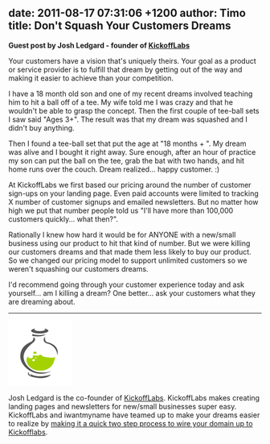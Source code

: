 date: 2011-08-17 07:31:06 +1200
author: Timo
title: Don't Squash Your Customers Dreams
----

**Guest post by Josh Ledgard - founder of [KickoffLabs](http://kickofflabs.com)**

Your customers have a vision that's uniquely theirs.  Your goal as a product or service provider is to fulfill that dream by getting out of the way and making it easier to achieve than your competition. 

I have a 18 month old son and one of my recent dreams involved teaching him to hit a ball off of a tee.  My wife told me I was crazy and that he wouldn't be able to grasp the concept.  Then the first couple of tee-ball sets I saw said "Ages 3+".  The result was that my dream was squashed and I didn't buy anything.  

Then I found a tee-ball set that put the age at "18 months + ".  My dream was alive and I bought it right away. Sure enough, after an hour of practice my son can put the ball on the tee, grab the bat with two hands, and hit home runs over the couch.  Dream realized... happy customer. :)

At KickoffLabs we first based our pricing around the number of customer sign-ups on your landing page.  Even paid accounts were limited to tracking X number of customer signups and emailed newsletters.  But no matter how high we put that number people told us "I'll have more than 100,000 customers quickly... what then?".  

Rationally I knew how hard it would be for ANYONE with a new/small business using our product to hit that kind of number.  But we were killing our customers dreams and that made them less likely to buy our product.  So we changed our pricing model to support unlimited customers so we weren't squashing our customers dreams.  

I'd recommend going through your customer experience today and ask yourself... am I killing a dream? One better... ask your customers what they are dreaming about. 

***

![KickOffLabs Logo](/media/2011-08-17-logo-website-kickofflabs.png)

Josh Ledgard is the co-founder of [KickoffLabs](http://kickofflabs.com). KickoffLabs makes creating landing pages and newsletters for new/small businesses super easy.  KickoffLabs and iwantmyname have teamed up to make your dreams easier to realize by [making it a quick two step process to wire your domain up to Kickofflabs](https://iwantmyname.com/services/website-builder/kickofflabs-own-domain).
